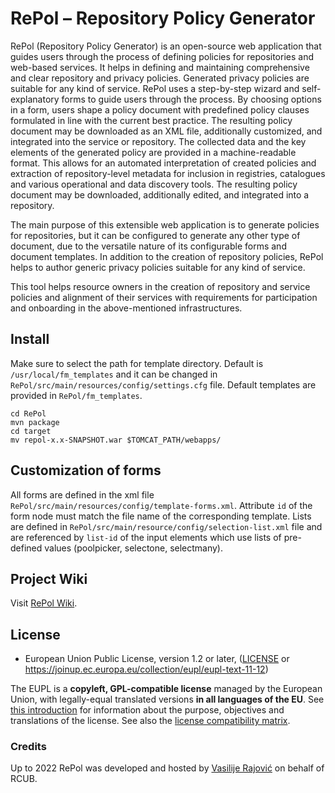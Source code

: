 # RePol – Repository Policy Generator

RePol (Repository Policy Generator) is an open-source web application that guides users through the process of defining policies for repositories and web-based services. It helps in defining and maintaining comprehensive and clear repository and privacy policies. Generated privacy policies are suitable for any kind of service. RePol uses a step-by-step wizard and self-explanatory forms to guide users through the process. By choosing options in a form, users shape a policy document with predefined policy clauses formulated in line with the current best practice. The resulting policy document may be downloaded as an XML file, additionally customized, and integrated into the service or repository. The collected data and the key elements of the generated policy are provided in a machine-readable format. This allows for an automated interpretation of created policies and extraction of repository-level metadata for inclusion in registries, catalogues and various operational and data discovery tools. The resulting policy document may be downloaded, additionally edited, and integrated into a repository.

The main purpose of this extensible web application is to generate policies for repositories, but it can be configured to generate any other type of document, due to the versatile nature of its configurable forms and document templates. In addition to the creation of repository policies, RePol helps to author generic privacy policies suitable for any kind of service.

This tool helps resource owners in the creation of repository and service policies and alignment of their services with requirements for participation and onboarding in the above-mentioned infrastructures.

## Install
Make sure to select the path for template directory. Default is `/usr/local/fm_templates` and it can be changed in `RePol/src/main/resources/config/settings.cfg` file.
Default templates are provided in `RePol/fm_templates`.

```
cd RePol
mvn package
cd target
mv repol-x.x-SNAPSHOT.war $TOMCAT_PATH/webapps/
```

## Customization of forms
All forms are defined in the xml file `RePol/src/main/resources/config/template-forms.xml`. Attribute `id` of the form node must match the file name of the corresponding template.
Lists are defined in `RePol/src/main/resource/config/selection-list.xml` file and are referenced by `list-id` of the input elements which use lists of pre-defined values (poolpicker, selectone, selectmany).

## Project Wiki
Visit [RePol Wiki](https://wiki.ni4os.eu/index.php/RePol).

## License
* European Union Public License, version 1.2 or later, ([LICENSE](LICENSE) or https://joinup.ec.europa.eu/collection/eupl/eupl-text-11-12)

The EUPL is a **copyleft, GPL-compatible license** managed by the European Union, with legally-equal translated versions **in all languages of the EU**. See [this introduction](https://joinup.ec.europa.eu/collection/eupl/introduction-eupl-licence) for information about the purpose, objectives and translations of the license. See also the [license compatibility matrix](https://joinup.ec.europa.eu/collection/eupl/matrix-eupl-compatible-open-source-licences).

### Credits
Up to 2022 RePol was developed and hosted by [Vasilije Rajović](https://github.com/RestlessDevil) on behalf of RCUB.
